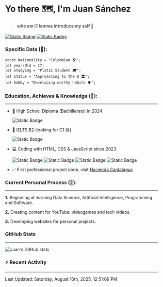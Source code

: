 # Yo there 🗺️, I'm Juan Sánchez
> #### who am i? lemme introduce my self 🫡


[![Static Badge](https://img.shields.io/badge/Plezzy-%23FF0000?style=for-the-badge&logo=youtube)](https://www.youtube.com/channel/UC1nW5nCh521CeDUNMLo5NiQ)
[![Static Badge](https://img.shields.io/badge/juanpsaniba-%23FF0069?style=for-the-badge&logo=instagram)](https://www.instagram.com/juanpsaniba/)


### Specific Data  (💎):
    const Nationality = "Colombian 🌎";
    let yearsOld = 17;
    let studying = "Platzi Student 🎓";
    let status = "Approaching to the U 🏛️";
    let hobby = "Developing worthy habits 🫀";

### Education, Achieves & Knowledge (🧠):

------------

- 🏫 High School Diploma (Bachillerato) in 2024

    ![Static Badge](https://img.shields.io/badge/ICFES%20-c02730?style=for-the-badge&label=MATH%3A%20100%2F100&labelColor=%2301acc0)

- 🔴 IELTS B2 (looking for C1 😪)

    ![Static Badge](https://img.shields.io/badge/-IELTS-cf1a35?style=for-the-badge&label=Overall%3A%206.5&labelColor=dfdfdf)
- 💻 Coding with HTML, CSS & JavaScript since 2023

    ![Static Badge](https://img.shields.io/badge/-JavaScript-F7DF1E?style=for-the-badge&logo=javascript&logoColor=black&logoSize=auto)	![Static Badge](https://img.shields.io/badge/-css-663399?style=for-the-badge&logo=css&logoColor=white&logoSize=auto)	![Static Badge](https://img.shields.io/badge/HTML5-E34F26?style=for-the-badge&logo=html5&logoColor=white&logoSize=auto)	![Static Badge](https://img.shields.io/badge/-sass-CC6699?style=for-the-badge&logo=sass&logoColor=white&logoSize=auto)

- ✅ First professional project done, visit [Hacienda Cantalagua](https://agropecuariacantalagua.com "Hacienda Cantalagua")

### Current Personal Process (💪):

------------

**1.** Beginning at learning Data Science, Artificial Intelligence, Programming and Software.

**2.** Creating content for YouTube: videogames and tech videos.

**3.** Developing websites for personal projects.


### GitHub Stats

------------

![Juan's GitHub stats](https://github-readme-stats.vercel.app/api?username=plezzy&show_icons=true&theme=merko)

### :zap: Recent Activity
------------

<!--RECENT_ACTIVITY:start-->
<!--RECENT_ACTIVITY:end-->
<!--RECENT_ACTIVITY:last_update-->
Last Updated: Saturday, August 16th, 2025, 12:51:09 PM
<!--RECENT_ACTIVITY:last_update_end-->
